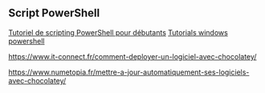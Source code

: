 ## Script PowerShell
[Tutoriel de scripting PowerShell pour débutants](https://blog.netwrix.fr/2018/09/26/tutoriel-de-windows-powershell-scripting-pour-debutants/)
[Tutorials windows powershell](https://www.varonis.com/fr/blog/windows-powershell-tutorials#date)

https://www.it-connect.fr/comment-deployer-un-logiciel-avec-chocolatey/

https://www.numetopia.fr/mettre-a-jour-automatiquement-ses-logiciels-avec-chocolatey/